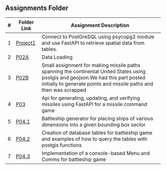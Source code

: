 ##  Assignments Folder

|   #   | Folder Link | Assignment Description |
| :---: | ----------- | ---------------------- |
|  1  | [Project1](https://github.com/amulyaejjina/5443-Spatial-DB-Ejjina/tree/main/Assignments/Project01) | Connect to PostGreSQL using psycopg2 module and use FastAPI to retrieve spatial data from tables.|
|  2  | [P02A](https://github.com/amulyaejjina/5443-Spatial-DB-Ejjina/tree/main/Assignments/P02A) | Data Loading|
|  3  | [P02B](https://github.com/amulyaejjina/5443-Spatial-DB-Ejjina/tree/main/Assignments/P02B) | Small assignment for making missile paths spanning the continental United States using postgis and geojson.We had this part posted initially to generate points and missile paths and then was scrapped|
|  4  | [P03](https://github.com/amulyaejjina/5443-Spatial-DB-Ejjina/tree/main/Assignments/P03) | Api for generating, updating, and verifying missiles using FastAPI for a missile command game|
|  5  | [P04.1](https://github.com/amulyaejjina/5443-Spatial-DB-Ejjina/tree/main/Assignments/P04.1) | Battleship generator for placing ships of various dimensions into a given bounding box sector|
|  6  | [P04.2](https://github.com/amulyaejjina/5443-Spatial-DB-Ejjina/tree/main/Assignments/P04.2) | Creation of database tables for battleship game and examples of how to query the tables with postgis functions |
|  7  | [P04.3](https://github.com/amulyaejjina/5443-Spatial-DB-Ejjina/tree/main/Assignments/P04.3) |Implementation of a console-based Menu and Comms for battleship game |
